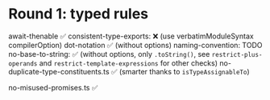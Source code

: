 # Round 1: typed rules

await-thenable ✅
consistent-type-exports: ❌ (use verbatimModuleSyntax compilerOption)
dot-notation ✅ (without options)
naming-convention: TODO
no-base-to-string: ✅ (without options, only `.toString()`, see `restrict-plus-operands` and `restrict-template-expressions` for other checks)
no-duplicate-type-constituents.ts ✅ (smarter thanks to `isTypeAssignableTo`)

no-misused-promises.ts ✅
